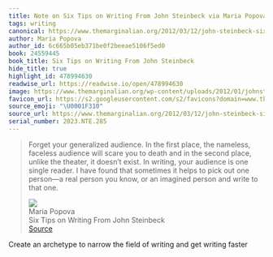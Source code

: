 ```yaml
---
title: Note on Six Tips on Writing From John Steinbeck via Maria Popova
tags: writing
canonical: https://www.themarginalian.org/2012/03/12/john-steinbeck-six-tips-on-writing/
author: Maria Popova
author_id: 6c665b05eb371be0f2beeae5106f5ed0
book: 24559445
book_title: Six Tips on Writing From John Steinbeck
hide_title: true
highlight_id: 478994630
readwise_url: https://readwise.io/open/478994630
image: https://www.themarginalian.org/wp-content/uploads/2012/01/johnsteinbeck2.jpg?fit=600%2C315&ssl=1
favicon_url: https://s2.googleusercontent.com/s2/favicons?domain=www.themarginalian.org
source_emoji: "\U0001F310"
source_url: https://www.themarginalian.org/2012/03/12/john-steinbeck-six-tips-on-writing/#:~:text=Forget%20your%20generalized,to%20that%20one.
serial_number: 2023.NTE.285
---
```

> Forget your generalized audience. In the first place, the nameless, faceless audience will scare you to death and in the second place, unlike the theater, it doesn’t exist. In writing, your audience is one single reader. I have found that sometimes it helps to pick out one person—a real person you know, or an imagined person and write to that one.
> <div class="quoteback-footer"><div class="quoteback-avatar"><img class="mini-favicon" src="https://s2.googleusercontent.com/s2/favicons?domain=www.themarginalian.org"></div><div class="quoteback-metadata"><div class="metadata-inner"><span style="display:none">FROM:</span><div aria-label="Maria Popova" class="quoteback-author"> Maria Popova</div><div aria-label="Six Tips on Writing From John Steinbeck" class="quoteback-title"> Six Tips on Writing From John Steinbeck</div></div></div><div class="quoteback-backlink"><a target="_blank" aria-label="go to the full text of this quotation" rel="noopener" href="https://www.themarginalian.org/2012/03/12/john-steinbeck-six-tips-on-writing/#:~:text=Forget%20your%20generalized,to%20that%20one." class="quoteback-arrow"> Source</a></div></div>

Create an archetype to narrow the field of writing and get writing faster